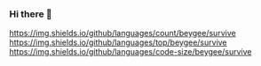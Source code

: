 ### Hi there 👋
https://img.shields.io/github/languages/count/beygee/survive 
https://img.shields.io/github/languages/top/beygee/survive
https://img.shields.io/github/languages/code-size/beygee/survive
<!--
**jeongmingi123/jeongmingi123** is a ✨ _special_ ✨ repository because its `README.md` (this file) appears on your GitHub profile.

Here are some ideas to get you started:

- 🔭 I’m currently working on ...
- 🌱 I’m currently learning ...
- 👯 I’m looking to collaborate on ...
- 🤔 I’m looking for help with ...
- 💬 Ask me about ...
- 📫 How to reach me: ...
- 😄 Pronouns: ...
- ⚡ Fun fact: ...
-->

